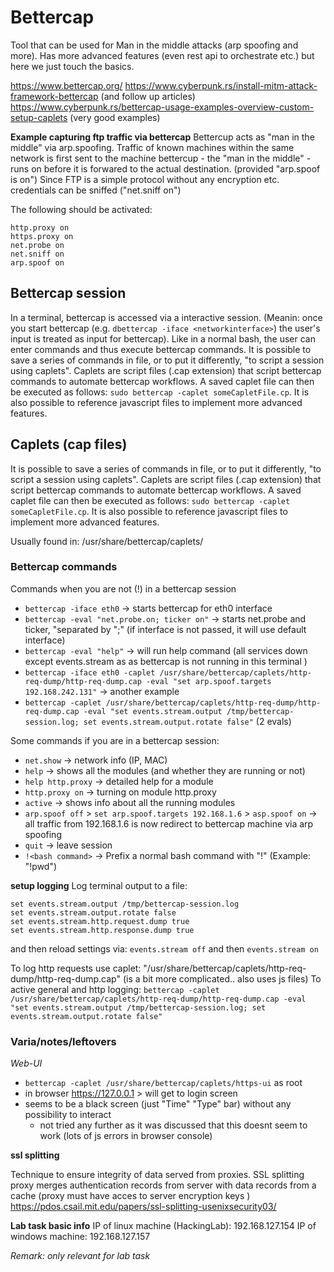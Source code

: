 # Bettercap

Tool that can be used for Man in the middle attacks (arp spoofing and more). Has more advanced features (even rest api to orchestrate etc.) but here we just touch the basics.

https://www.bettercap.org/
https://www.cyberpunk.rs/install-mitm-attack-framework-bettercap (and follow up articles)
https://www.cyberpunk.rs/bettercap-usage-examples-overview-custom-setup-caplets (very good examples)

**Example capturing ftp traffic via bettercap**
Bettercup acts as "man in the middle" via arp.spoofing. Traffic of known machines within the same network is first sent to the machine bettercup - the "man in the middle" - runs on before it is forwared to the actual destination.  (provided "arp.spoof is on") Since FTP is a simple protocol without any encryption etc. credentials can be sniffed ("net.sniff on")

The following should be activated:
```
http.proxy on
https.proxy on
net.probe on
net.sniff on
arp.spoof on
```


## Bettercap session
In a terminal, bettercap is accessed via a interactive session. (Meanin: once you start bettercap  (e.g. `dbettercap -iface <networkinterface>`) the user's input is treated as input for bettercap). Like in a normal bash, the user can enter commands and thus execute bettercap commands. It is possible to save a series of commands in file, or to put it differently, "to script a session using caplets". Caplets are script files (.cap extension) that script bettercap commands to automate bettercap workflows. A saved caplet file can then be executed as follows: `sudo bettercap -caplet someCapletFile.cp`. It is also possible to reference javascript files to implement more advanced features.


## Caplets (cap files)
It is possible to save a series of commands in file, or to put it differently, "to script a session using caplets". Caplets are script files (.cap extension) that script bettercap commands to automate bettercap workflows. A saved caplet file can then be executed as follows: `sudo bettercap -caplet someCapletFile.cp`. It is also possible to reference javascript files to implement more advanced features.

Usually found in: /usr/share/bettercap/caplets/

### Bettercap commands
Commands when you are not (!) in a bettercap session
- `bettercap -iface eth0` ->  starts bettercap for eth0 interface
- `bettercap -eval "net.probe.on; ticker on"` ->  starts net.probe and ticker, "separated by ";" (if interface is not passed, it will use default interface)
- `bettercap -eval "help"` -> will run help command (all services down except events.stream as as bettercap is not running in this terminal )
- `bettercap -iface eth0 -caplet /usr/share/bettercap/caplets/http-req-dump/http-req-dump.cap -eval "set arp.spoof.targets 192.168.242.131"` ->  another example
- `bettercap -caplet /usr/share/bettercap/caplets/http-req-dump/http-req-dump.cap -eval "set events.stream.output /tmp/bettercap-session.log; set events.stream.output.rotate false"` (2 evals)

Some commands if you are in a bettercap session: 
- `net.show` -> network info (IP, MAC)
- `help` -> shows all the modules (and whether they are running or not)
- `help http.proxy` -> detailed help for a module
- `http.proxy on` -> turning on module http.proxy
- `active` -> shows info about all the running modules
- `arp.spoof off` > `set arp.spoof.targets 192.168.1.6` > `asp.spoof on` -> all traffic from 192.168.1.6 is now redirect to bettercap machine via arp spoofing
- `quit` -> leave session
- `!<bash command>` -> Prefix a normal bash command with "!" (Example: "!pwd")

**setup logging**
Log terminal output to a file:
```
set events.stream.output /tmp/bettercap-session.log
set events.stream.output.rotate false
set events.stream.http.request.dump true
set events.stream.http.response.dump true
```
and then reload settings via: `events.stream off` and then `events.stream on`

To log http requests use caplet:  "/usr/share/bettercap/caplets/http-req-dump/http-req-dump.cap"  (is a bit more complicated.. also uses js files)
To active general and http logging: `bettercap -caplet /usr/share/bettercap/caplets/http-req-dump/http-req-dump.cap -eval "set events.stream.output /tmp/bettercap-session.log; set events.stream.output.rotate false"`


### Varia/notes/leftovers

*Web-UI*
- `bettercap -caplet /usr/share/bettercap/caplets/https-ui` as root 
- in browser https://127.0.0.1 > will get to login screen
- seems to be a black screen (just "Time" "Type" bar) without any possibility to interact
    - not tried any further as it was discussed that this doesnt seem to work (lots of js errors in browser console)



**ssl splitting**

Technique to ensure integrity of data served from proxies. SSL splitting proxy merges authentication records from server with data records from a cache (proxy must have acces to server encryption keys )
https://pdos.csail.mit.edu/papers/ssl-splitting-usenixsecurity03/ 


**Lab task basic info**
IP of linux machine (HackingLab): 192.168.127.154
IP of windows machine: 192.168.127.157

*Remark: only relevant for lab task*